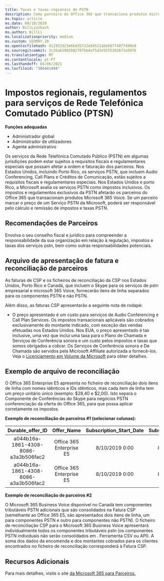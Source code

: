 ```yaml
---
title: Taxas e taxas regionais do PSTN
description: Como parceiro do Office 365 que transaciona produtos microsoft 365 Voice, pode estar sujeito a impostos regionais, taxas ou requisitos regulamentares para serviços PSTN.
ms.topic: article
ms.date: 09/10/2020
author: BillLinzbach
ms.author: BillLi
ms.localizationpriority: medium
ms.custom: SEOMAY.20
ms.openlocfilehash: 411932923e6bd35732e64521abe567f40f7499e9
ms.sourcegitcommit: 3c26a61982082787bbdaf5d1e92553b26f3a5076
ms.translationtype: MT
ms.contentlocale: pt-PT
ms.lasthandoff: 04/06/2021
ms.locfileid: "106441494"
---
```

# <a name="regional-taxes-regulations-for-public-switched-telephone-network-ptsn-services"></a>Impostos regionais, regulamentos para serviços de Rede Telefónica Comutado Público (PTSN)

**Funções adequadas**

- Administrador global
- Administrador de utilizadores
- Agente administrativo

Os serviços da Rede Telefónica Comutado Público (PSTN) em algumas jurisdições podem estar sujeitos a requisitos fiscais e regulamentares especiais que possam afetar a ordem e faturação dos parceiros. Nos Estados Unidos, incluindo Porto Rico, os serviços PSTN, que incluem Audio Conferencing, Call Plans e Créditos de Comunicação, estão sujeitos a requisitos fiscais e regulamentares especiais. Nos Estados Unidos e porto Rico, a Microsoft avalia os serviços PSTN como impostos inclusivos.  Os impostos e regulamentos exclusivos da PSTN afetarão os parceiros do Office 365 que transacionam produtos Microsoft 365 Voice.  Se um parceiro marcar o preço de um Serviço PSTN da Microsoft, poderá ser responsável pelo cálculo e remissão de impostos e taxas PSTN.

## <a name="partner-recommendations"></a>Recomendações de Parceiros

Envolva o seu conselho fiscal e jurídico para compreender a responsabilidade da sua organização em relação à regulação, impostos e taxas dos serviços pstn, bem como outras responsabilidades potenciais.

## <a name="invoice-presentation-and-partner-reconciliation-file"></a>Arquivo de apresentação de fatura e reconciliação de parceiros

As faturas de CSP e os ficheiros de reconciliação da CSP nos Estados Unidos, Porto Rico e Canadá, que incluem o Skype para os serviços de pstn empresarial e microsoft 365 Voice, fornecerão itens de linha separados para os componentes PSTN e não PSTN.

Além disso, as faturas CSP apresentarão a seguinte nota de rodapé:

* O preço apresentado é um custo para serviços de Audio Conferencing e Call Plan Services.  Os impostos transacionais aplicáveis são cobrados exclusivamente do montante indicado, com exceção das vendas efetuadas nos Estados Unidos.  Nos EUA, o preço apresentado é tax inclusive, uma vez que inclui uma taxa para o Plano de Chamada e Serviços de Conferência sonora e um custo pelos impostos e taxas que somos obrigados a cobrar.  Os Serviços de Conferência sonora e De Chamada são servidos pela Microsoft Affiliate autorizada a fornecê-los.  Veja o [Licenciamento em Volume da Microsoft](https://go.microsoft.com/fwlink/?LinkId=690247) para obter detalhes.

## <a name="reconciliation-file-example"></a>Exemplo de arquivo de reconciliação

O Office 365 Enterprise E5 apresenta no ficheiro de reconciliação dois itens de linha com nomes idênticos e IDs idênticos, mas cada item de linha tem um preço unitário único (exemplo: $28,40 e $2,00). Isto separa o Componente de Conferências do Skype para negócios PSTN conferenciação da oferta do Office 365, para que possa aplicar corretamente os impostos.

**Exemplo de reconciliação de parceiros #1 (selecionar colunas):**

|**Durable_offer_ID**|**Offer_Name**|**Subscription_Start_Date**|**Subscription_End_Date**|**Charge_Start_Date**|**Charge_End_Date**|**Charge_Type**|**Unit_Price**|
|:----:|:----:|:----:|:----:|:----:|:----:|:----:|:----:|
|a044b16a-1861-4308-8086-a3a3b506fac2   |Office 365 Enterprise E5   |8/10/2019 0:00   |8/11/2019 0:00   |8/11/2019 0:00|9/10/2019 0:00   |Taxa de ciclo   |28,40   |
|a044b16a-1861-4308-8086-a3a3b506fac2   |Office 365 Enterprise E5   |8/10/2019 0:00   |8/11/2019 0:00   |8/11/2019 0:00   |9/10/2019 0:00   |Taxa de ciclo   |2.00   |

**Exemplo de reconciliação de parceiros #2**

O Microsoft 365 Business Voice disponível no Canadá tem componentes tributáveis PSTN adicionais que são consolidados na Fatura CSP (semelhante ao Office 365 E5, são apresentados dois itens de linha, um para componentes PSTN e outro para componentes não PSTN).  O ficheiro de reconciliação CSP para o Microsoft 365 Business Voice apresentará individualmente todos os componentes tributáveis pstn (os componentes PSTN individuais não serão consolidados em . Ferramenta CSV ou API).  A soma dos dados da encomenda e dos montantes cobrados para os clientes encontrados no ficheiro de reconciliação corresponderá à Fatura CSP.

## <a name="additional-resources"></a>Recursos Adicionais
Para mais detalhes, visite o site [da Microsoft 365 para Parceiros.](https://www.microsoft.com/microsoft-365/partners/)

